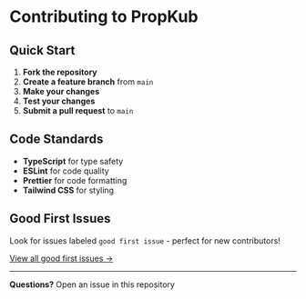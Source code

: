 # Contributing to PropKub

## Quick Start

1. **Fork the repository**
2. **Create a feature branch** from `main`
3. **Make your changes**
4. **Test your changes**
5. **Submit a pull request** to `main`

## Code Standards

- **TypeScript** for type safety
- **ESLint** for code quality
- **Prettier** for code formatting
- **Tailwind CSS** for styling

## Good First Issues

Look for issues labeled `good first issue` - perfect for new contributors!

[View all good first issues →](https://github.com/goffxnca/propkub-web/issues?q=label%3A%22good%20first%20issue%22)

---

**Questions?** Open an issue in this repository